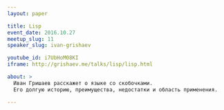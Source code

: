 ```yaml
---
layout: paper

title: Lisp
event_date: 2016.10.27
meetup_slug: 11
speaker_slug: ivan-grishaev

youtube_id: i7UbHoM08KI
iframe: http://grishaev.me/talks/lisp/lisp.html

about: >
  Иван Гришаев расскажет о языке со скобочками. 
  Его долгую историю, преимущества, недостатки и область применения.

---
```

